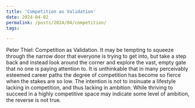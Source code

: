 ```yaml
---
title: 'Competition as Validation'
date: 2024-04-02
permalink: /posts/2024/04/competition/
tags:

---
```


Peter Thiel: Competition as Validation. It may be tempting to squeeze through the narrow door that everyone is trying to get into, but take a step back and instead look around the corner and explore the vast, empty gate that no one is paying attention to. It is unthinkable that in many perceivably esteemed career paths the degree of competition has become so fierce when the stakes are so low. The intention is not to insinuate a lifestyle lacking in competition, and thus lacking in ambition. While thriving to succeed in a highly competitive space may indicate some level of ambition, the reverse is not true.
